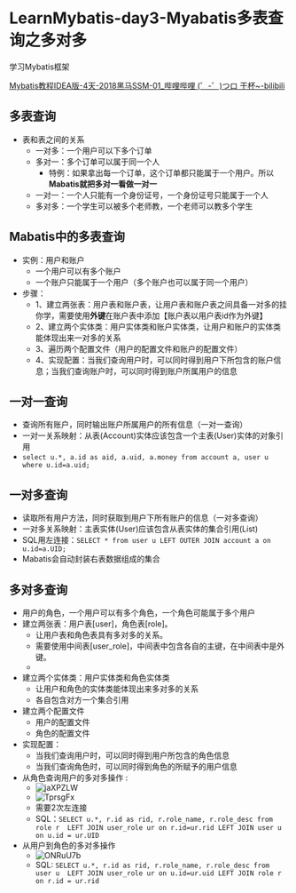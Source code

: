 # LearnMybatis-day3-Myabatis多表查询之多对多

学习Mybatis框架

[Mybatis教程IDEA版-4天-2018黑马SSM-01_哔哩哔哩 (゜-゜)つロ 干杯~-bilibili](https://www.bilibili.com/video/BV1Db411s7F5?from=search&seid=17279186468718936332)

## 多表查询
- 表和表之间的关系
    - 一对多：一个用户可以下多个订单
    - 多对一：多个订单可以属于同一个人
        - 特例：如果拿出每一个订单，这个订单都只能属于一个用户。所以**Mabatis就把多对一看做一对一**
    - 一对一：一个人只能有一个身份证号，一个身份证号只能属于一个人
    - 多对多：一个学生可以被多个老师教，一个老师可以教多个学生

## Mabatis中的多表查询
- 实例：用户和账户
    - 一个用户可以有多个账户
    - 一个账户只能属于一个用户（多个账户也可以属于同一个用户）
- 步骤：
    - 1、建立两张表：用户表和账户表，让用户表和账户表之间具备一对多的挂你学，需要使用**外键**在账户表中添加【账户表以用户表id作为外键】
    - 2、建立两个实体类：用户实体类和账户实体类，让用户和账户的实体类能体现出来一对多的关系
    - 3、遍历两个配置文件（用户的配置文件和账户的配置文件）
    - 4、实现配置：当我们查询用户时，可以同时得到用户下所包含的账户信息；当我们查询账户时，可以同时得到账户所属用户的信息

## 一对一查询
- 查询所有账户，同时输出账户所属用户的所有信息（一对一查询）
- 一对一关系映射：从表(Account)实体应该包含一个主表(User)实体的对象引用
- `select u.*, a.id as aid, a.uid, a.money from account a, user u where u.id=a.uid;`

## 一对多查询
- 读取所有用户方法，同时获取到用户下所有账户的信息（一对多查询）
- 一对多关系映射：主表实体(User)应该包含从表实体的集合引用(List<Account>)
- SQL用左连接：`SELECT * from user u LEFT OUTER JOIN account a on u.id=a.UID;`
- Mabatis会自动封装右表数据组成的集合

## 多对多查询
- 用户的角色，一个用户可以有多个角色，一个角色可能属于多个用户
- 建立两张表：用户表[user]，角色表[role]。
    - 让用户表和角色表具有多对多的关系。
    - 需要使用中间表[user_role]，中间表中包含各自的主键，在中间表中是外键。
    - 
- 建立两个实体类：用户实体类和角色实体类
  	- 让用户和角色的实体类能体现出来多对多的关系 
  	- 各自包含对方一个集合引用    
- 建立两个配置文件
  	- 用户的配置文件
    - 角色的配置文件
- 实现配置：
    - 当我们查询用户时，可以同时得到用户所包含的角色信息
    - 当我们查询角色时，可以同时得到角色的所赋予的用户信息
- 从角色查询用户的多对多操作 : 
    - ![jaXPZLW](https://i.imgur.com/jaXPZLW.png)
    - ![TprsgFx](https://i.imgur.com/TprsgFx.png)
    - 需要2次左连接
    - SQL：`SELECT u.*, r.id as rid, r.role_name, r.role_desc from role r 
       LEFT JOIN user_role ur on r.id=ur.rid
       LEFT JOIN user u on u.id = ur.UID`
- 从用户到角色的多对多操作 
   - ![ONRuU7b](https://i.imgur.com/ONRuU7b.png)
   - SQL: `SELECT u.*, r.id as rid, r.role_name, r.role_desc from user u 
           LEFT JOIN user_role ur on u.id=ur.uid
           LEFT JOIN role r on r.id = ur.rid`
           